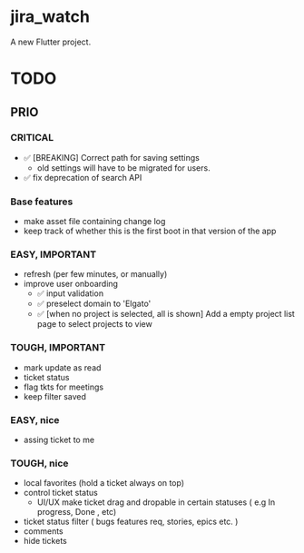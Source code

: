 # jira_watch

A new Flutter project.


# TODO 


## PRIO

### CRITICAL 
 - ✅ [BREAKING] Correct path for saving settings
   - old settings will have to be migrated for users.
 - ✅ fix deprecation of search API

### Base features
 - make asset file containing change log
 - keep track of whether this is the first boot in that version of the app

### EASY, IMPORTANT
 - refresh (per few minutes, or manually)
 - improve user onboarding
   - ✅ input validation
   - ✅ preselect domain to 'Elgato'
   - ✅ [when no project is selected, all is shown] Add a empty project list page to select projects to view

### TOUGH, IMPORTANT
 - mark update as read
 - ticket status
 - flag tkts for meetings 
 - keep filter saved

### EASY, nice
 - assing ticket to me

### TOUGH, nice
 - local favorites (hold a ticket always on top)
 - control ticket status
   - UI/UX make ticket drag and dropable in certain statuses ( e.g In progress, Done , etc)
 - ticket status filter ( bugs features req, stories, epics etc. )
 - comments
 - hide tickets




